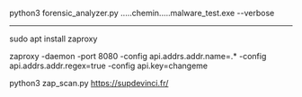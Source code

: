 python3 forensic_analyzer.py .....chemin.....malware_test.exe --verbose


-------------------------------------------------------------------------
sudo apt install zaproxy

zaproxy -daemon -port 8080 -config api.addrs.addr.name=.* -config api.addrs.addr.regex=true -config api.key=changeme

python3 zap_scan.py https://supdevinci.fr/
